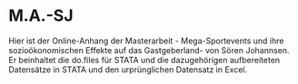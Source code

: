 # M.A.-SJ
Hier ist der Online-Anhang der Masterarbeit - Mega-Sportevents und ihre sozioökonomischen Effekte auf das Gastgeberland- von Sören Johannsen.  
Er beinhaltet die do.files für STATA und die dazugehörigen aufbereiteten Datensätze in STATA und den urprünglichen Datensatz in Excel. 
